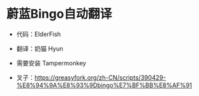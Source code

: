 # 蔚蓝Bingo自动翻译

- 代码：ElderFish

- 翻译：奶猫 Hyun

- 需要安装 Tampermonkey

- 叉子：https://greasyfork.org/zh-CN/scripts/390429-%E8%94%9A%E8%93%9Dbingo%E7%BF%BB%E8%AF%91
